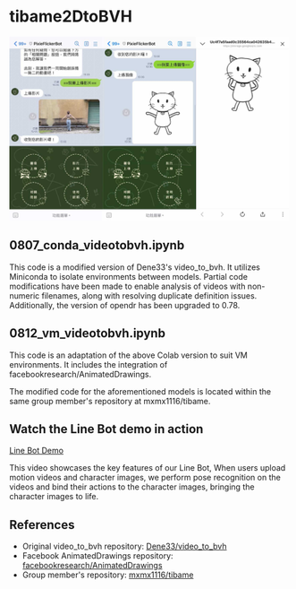 # tibame2DtoBVH
<img src="diagram.jpg" alt="Screenshot of Line Bot in Action" width="500"/>

## 0807_conda_videotobvh.ipynb
This code is a modified version of Dene33's video_to_bvh. It utilizes Miniconda to isolate environments between models. Partial code modifications have been made to enable analysis of videos with non-numeric filenames, along with resolving duplicate definition issues. Additionally, the version of opendr has been upgraded to 0.78.

## 0812_vm_videotobvh.ipynb
This code is an adaptation of the above Colab version to suit VM environments. It includes the integration of facebookresearch/AnimatedDrawings.

The modified code for the aforementioned models is located within the same group member's repository at mxmx1116/tibame.

## Watch the Line Bot demo in action

[Line Bot Demo](https://drive.google.com/file/d/14A3ieo-yQx_Q3-hXcvy49Ayww9aawEfz/view?usp=drive_link)

This video showcases the key features of our Line Bot, When users upload motion videos and character images, we perform pose recognition on the videos and bind their actions to the character images, bringing the character images to life.


## References
- Original video_to_bvh repository: [Dene33/video_to_bvh](https://github.com/Dene33/video_to_bvh)
- Facebook AnimatedDrawings repository: [facebookresearch/AnimatedDrawings](https://github.com/facebookresearch/AnimatedDrawings)
- Group member's repository: [mxmx1116/tibame](https://github.com/mxmx1116/tibame)
